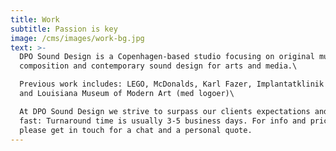 ```yaml
---
title: Work
subtitle: Passion is key
image: /cms/images/work-bg.jpg
text: >-
  DPO Sound Design is a Copenhagen-based studio focusing on original music
  composition and contemporary sound design for arts and media.\

  Previous work includes: LEGO, McDonalds, Karl Fazer, Implantatklinik København
  and Louisiana Museum of Modern Art (med logoer)\

  At DPO Sound Design we strive to surpass our clients expectations and we work
  fast: Turnaround time is usually 3-5 business days. For info and pricing,
  please get in touch for a chat and a personal quote.
---
```


